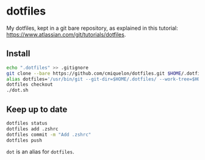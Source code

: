 # dotfiles
My dotfiles, kept in a git bare repository, as explained in this tutorial: https://www.atlassian.com/git/tutorials/dotfiles.

## Install
```sh
echo ".dotfiles" >> .gitignore
git clone --bare https://github.com/cmiquelon/dotfiles.git $HOME/.dotfiles
alias dotfiles='/usr/bin/git --git-dir=$HOME/.dotfiles/ --work-tree=$HOME'
dotfiles checkout
./dot.sh
```

## Keep up to date
```sh
dotfiles status
dotfiles add .zshrc
dotfiles commit -m "Add .zshrc"
dotfiles push
```
`dot` is an alias for `dotfiles`.

